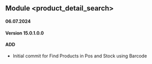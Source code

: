 ## Module <product_detail_search>

#### 06.07.2024
#### Version 15.0.1.0.0
#### ADD
- Initial commit for Find Products in Pos and Stock using Barcode
